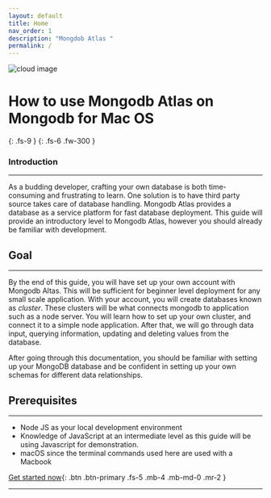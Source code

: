 ```yaml
---
layout: default
title: Home
nav_order: 1
description: "Mongdob Atlas "
permalink: /
---
```


![cloud image](https://media.istockphoto.com/photos/cloud-computing-and-network-security-technology-concept-picture-id846400236?k=6&m=846400236&s=612x612&w=0&h=GxYt_G5mJN0hCrAmaRuDQo7Z3O0c7DOVt5fsD_SkdeQ=)
# **How to use Mongodb Atlas on Mongodb for Mac OS**
{: .fs-9 }
{: .fs-6 .fw-300 }


### Introduction 

----

As a budding developer, crafting your own database is both time-consuming and frustrating to learn. One solution is to have third party source takes care of database handling. Mongodb Atlas provides a database as a service platform for fast database deployment. This guide will provide an introductory level to Mongodb Atlas, however you should already be familiar with development. 

## Goal 

----

By the end of this guide, you will have set up your own account with Mongodb Altas. This will be sufficient for beginner level deployment for any small scale application.  With your account, you will create databases known as _cluster_. These clusters will be what connects mongodb to application such as a node server. You will learn how to set up your own cluster, and connect it to a simple node application. After that, we will go through data input, querying information, updating and deleting values from the database.

After going through this documentation, you should be familiar with setting up your MongoDB database and be confident in setting up your own schemas for different data relationships. 


## Prerequisites

----

* Node JS as your local development environment
* Knowledge of JavaScript at an intermediate level as this guide will be using Javascript for demonstration. 
* macOS since the terminal commands used here are used with a Macbook



[Get started now](docs/setting.md){: .btn .btn-primary .fs-5 .mb-4 .mb-md-0 .mr-2 }

---


